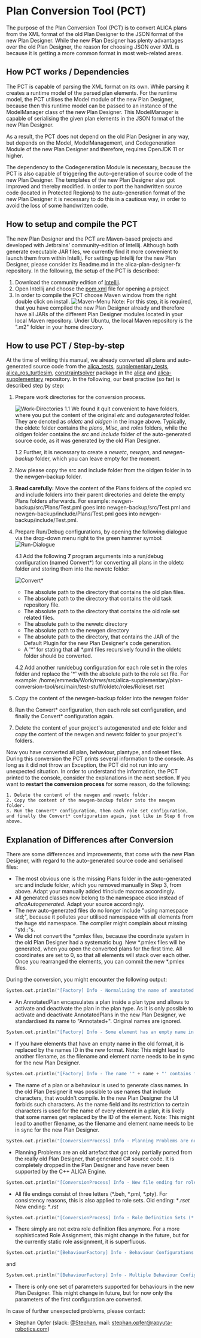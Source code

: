 # Plan Conversion Tool (PCT)

The purpose of the Plan Conversion Tool (PCT) is to convert ALICA plans from the XML format of the old Plan Designer to the JSON format of the new Plan Designer. While the new Plan Designer has plenty advantages over the old Plan Designer, the reason for choosing JSON over XML is because it is getting a more  common format in most web-related areas.

## How PCT works / Dependencies

The PCT is capable of parsing the XML format on its own. While parsing it creates a runtime model of the parsed plan elements. For the runtime model, the PCT utilises the Model module of the new Plan Designer, because then this runtime model can be passed to an instance of the ModelManager class of the new Plan Designer. This ModelManager is capable of serialising the given plan elements in the JSON format of the new Plan Designer. 

As a result, the PCT does not depend on the old Plan Designer in any way, but depends on the Model, ModelManagement, and Codegeneration Module of the new Plan Designer and therefore, requires OpenJDK 11 or higher.

The dependency to the Codegeneration Module is necessary, because the PCT is also capable of triggering the auto-generation of source code of the new Plan Designer. The templates of the new Plan Designer also got improved and thereby modified. In order to port the handwritten source code (located in Protected Regions) to the auto-generation format of the new Plan Designer it is necessary to do this in a cautious way, in order to avoid the loss of some handwritten code.

## How to setup and compile the PCT

The new Plan Designer and the PCT are Maven-based projects and developed with Jetbrains' community-edition of Intellij. Although both generate executable JAR files, we currently find it more convenient to launch them from within Intellij. For setting up Intellij for the new Plan Designer, please consider its Readme.md in the alica-plan-designer-fx repository. In the following, the setup of the PCT is described:

1. Download the community edition of [Intellij](https://www.jetbrains.com/idea/download/).
2. Open Intellij and choose the [pom.xml](https://github.com/rapyuta-robotics/alica-supplementary/blob/json-plan-format/plan-conversion-tool/pom.xml) file for opening a project
3. In order to compile the PCT choose Maven window from the right double click on install. ![Maven-Menu](./img/Maven-Menu.png)
   Note: For this step, it is required, that you have compiled the new Plan Designer already and therefore have all JARs of the different Plan Designer modules located in your local Maven repository. Under Ubuntu, the local Maven repository is the ".m2" folder in your home directory.

## How to use PCT / Step-by-step

At the time of writing this manual, we already converted all plans and auto-generated source code from the [alica_tests](https://github.com/rapyuta-robotics/alica/tree/json-plan-format/alica_tests), [supplementary_tests](https://github.com/rapyuta-robotics/alica-supplementary/tree/rr-devel/supplementary_tests), [alica_ros_turtlesim](https://github.com/rapyuta-robotics/alica-supplementary/tree/json-plan-format/alica_ros_turtlesim), [constraintsolver](https://github.com/rapyuta-robotics/alica-supplementary/tree/json-plan-format/constraintsolver) package in the [alica](https://github.com/rapyuta-robotics/alica) and [alica-supplementary](https://github.com/rapyuta-robotics/alica-supplementary) repository. In the following, our best practise (so far) is described step by step:

1. Prepare work directories for the conversion process.

   ![Work-Directories](./img/Work-Directories.png)
   1.1 We found it quit convenient to have folders, where you put the content of the original *etc* and *autogenerated* folder. They are denoted as *oldetc* and *oldgen* in the image above. Typically, the oldetc folder contains the *plans*, *Misc*, and *roles* folders, while the oldgen folder contains the *src* and *include* folder of the auto-generated source code, as it was generated by the old Plan Designer.

   1.2 Further, it is necessary to create a *newetc*, *newgen*, and *newgen-backup* folder, which you can leave empty for the moment.

2. Now please copy the src and include folder from the oldgen folder in to the newgen-backup folder.

3. **Read carefully:** Move the content of the Plans folders of the copied src and include folders into their parent directories and delete the empty Plans folders afterwards. For example: newgen-backup/src/Plans/Test.pml goes into newgen-backup/src/Test.pml and newgen-backup/include/Plans/Test.pml goes into newgen-backup/include/Test.pml.

4. Prepare Run/Debug configurations, by opening the following dialogue via the drop-down menu right to the green hammer symbol:![Run-Dialogue](./img/Run-Dialogue.png)

   4.1 Add the following **7** program arguments into a run/debug configuration (named Convert*) for converting all plans in the oldetc folder and storing them into the newetc folder:

   ![Convert*](./img/Convert*.png)

   - The absolute path to the directory that contains the old plan files.
   - The absolute path to the directory that contains the old task repository file.
   - The absolute path to the directory that contains the old role set related files.
   - The absolute path to the newetc directory
   - The absolute path to the newgen directory
   - The absolute path to the directory, that contains the JAR of the Default Plugin for the new Plan Designer's code generation.
   - A '*' for stating that all *.pml files recursively found in the oldetc folder should be converted.

   4.2 Add another run/debug configuration for each role set in the roles folder and replace the '*' with the absolute path to the role set file. For example: /home/emmeda/Work/rrws/src/alica-supplementary/plan-conversion-tool/src/main/test-stuff/oldetc/roles/Roleset.rset

5. Copy the content of the newgen-backup folder into the newgen folder

6. Run the Convert* configuration, then each role set configuration, and finally the Convert* configuration again.

7. Delete the content of your project's autogenerated and etc folder and copy the content of the newgen and newetc folder to your project's folders.

Now you have converted all plan, behaviour, plantype, and roleset files. During this conversion the PCT prints several information to the console. As long as it did not throw an Exception, the PCT did not run into any unexpected situation. In order to understand the information, the PCT printed to the console, consider the explanations in the next section. If you want to **restart the conversion process** for some reason, do the following:

	1. Delete the content of the newgen and newetc folder.
 	2. Copy the content of the newgen-backup folder into the newgen folder.
 	3. Run the Convert* configuration, then each role set configuration, and finally the Convert* configuration again, just like in Step 6 from above.

## Explanation of Differences after Conversion

There are some differences and improvements, that come with the new Plan Designer, with regard to the auto-generated source code and serialised files: 

* The most obvious one is the missing Plans folder in the auto-generated src and include folder, which you removed manually in Step 3, from above. Adapt your manually added #include macros accordingly.
* All generated classes now belong to the namespace *alica* instead of *alicaAutogenerated*. Adapt your source accordingly.
* The new auto-generated files do no longer include "using namespace std;", because it pollutes your utilised namespace with all elements from the huge std namespace. The compiler might complain about missing "std::"s.
* We did not convert the *.pmlex files, because the coordinate system in the old Plan Designer had a systematic bug. New *.pmlex files will be generated, when you open the converted plans for the first time. All coordinates are set to 0, so that all elements will stack over each other. Once you rearranged the elements, you can commit the new *.pmlex files.

During the conversion, you might encounter the following output:

```c++
System.out.println("[Factory] Info - Normalising the name of annotated plan (ID: " + element.getId() + ") to 'Annotated + <Name of Encapsulated Plan>'.");
```

* An AnnotatedPlan encapsulates a plan inside a plan type and allows to activate and deactivate the plan in the plan type. As it is only possible to activate and deactivate AnnotatedPlans in the new Plan Designer, we standardised its name to "Annotated+<NameOfEncapsulatedPlan>". Original names are ignored.

```c++
System.out.println("[Factory] Info - Some element has an empty name in the old XML format. Gonna replace it with its ID: " + element.getId());
```

* If you have elements that have an empty name in the old format, it is replaced by the names ID in the new format. Note: This might lead to another filename, as the filename and element name needs to be in sync for the new Plan Designer.

```c++
System.out.println("[Factory] Info - The name '" + name + "' contains forbidden characters. Gonna replace it with the ID of the corresponding element: " + element.getId());
```

* The name of a plan or a behaviour is used to generate class names. In the old Plan Designer it was possible to use names that include characters, that wouldn't compile. In the new Plan Designer the UI forbids such characters. As the name field and its restriction to certain characters is used for the name of every element in a plan, it is likely that some names get replaced by the ID of the element. Note: This might lead to another filename, as the filename and element name needs to be in sync for the new Plan Designer.

```c++
System.out.println("[ConversionProcess] Info - Planning Problems are not supported anymore. Gonna ignore reference: '" + referenceString + "'");
```

* Planning Problems are an old artefact that got only partially ported from the really old Plan Designer, that generated C# source code. It is completely dropped in the Plan Designer and have never been supported by the C++ ALICA Engine.

```c++
System.out.println("[ConversionProcess] Info - New file ending for role sets is '*.rst'. Gonna rename file: " + fileToParse);
```

* All file endings consist of three letters  (*.beh, *.pml, *.pty). For consistency reasons, this is also applied to role sets. Old ending: **.rset* New ending: **.rst*

```c++
System.out.println("[ConversionProcess] Info - Role Definition Sets (*.rdefset) are included in Role Sets (*.rst) in the new Plan Designer. Gonna integrate '" + fileToParse + "'");
```

* There simply are not extra role definition files anymore. For a more sophisticated Role Assignment, this might change in the future, but for the currently static role assignment, it is superfluous.

```c++
System.out.println("[BehaviourFactory] Info - Behaviour Configurations are not supported anymore. Variables, frequency, deferring, eventDriven, and parameters are taken from configuration with ID: " + confID);
```

and

```c++
System.out.println("[BehaviourFactory] Info - Multiple Behaviour Configurations are not supported anymore. Dropping the configuration with ID: " + confID);
```

* There is only one set of parameters supported for behaviours in the new Plan Designer. This might change in future, but for now only the parameters of the first configuration are converted.

In case of further unexpected problems, please contact:
* Stephan Opfer (slack: [@Stephan](https://rapyuta-robotics.slack.com/team/UUUSVSSBY), mail: stephan.opfer@rapyuta-robotics.com)
